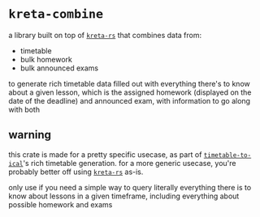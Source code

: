 # `kreta-combine`

a library built on top of [`kreta-rs`](../kreta-rs) that combines data from:

- timetable
- bulk homework
- bulk announced exams

to generate rich timetable data filled out with everything there's to know about a given lesson, which is the assigned homework (displayed on the date of the deadline) and announced exam, with information to go along with both

## warning

this crate is made for a pretty specific usecase, as part of [`timetable-to-ical`](../timetable-to-ical/)'s rich timetable generation. for a more generic usecase, you're probably better off using [`kreta-rs`](../kreta-rs) as-is.

only use if you need a simple way to query literally everything there is to know about lessons in a given timeframe, including everything about possible homework and exams
